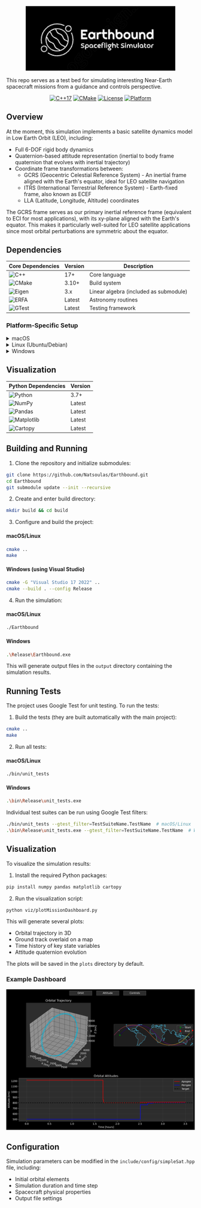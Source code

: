 <div align="center">
  <img src="docs/images/earthbound_logo.png" alt="Earthbound Logo" width="400"/>
</div>

This repo serves as a test bed for simulating interesting Near-Earth spacecraft missions from a guidance and controls perspective.

<div align="center">

[![C++17](https://img.shields.io/badge/C++-17-blue.svg?style=flat&logo=c%2B%2B)](https://en.cppreference.com/w/cpp/17)
[![CMake](https://img.shields.io/badge/CMake-3.10+-green.svg?style=flat&logo=cmake)](https://cmake.org/)
[![License](https://img.shields.io/badge/license-MIT-blue.svg)](LICENSE)
[![Platform](https://img.shields.io/badge/platform-Windows%20%7C%20macOS%20%7C%20Linux-lightgrey.svg)](https://github.com/Natsoulas/Earthbound)

</div>

## Overview
At the moment, this simulation implements a basic satellite dynamics model in Low Earth Orbit (LEO), including:

- Full 6-DOF rigid body dynamics
- Quaternion-based attitude representation (inertial to body frame quaternion that evolves with inertial trajectory)
- Coordinate frame transformations between:
  - GCRS (Geocentric Celestial Reference System) - An inertial frame aligned with the Earth's equator, ideal for LEO satellite navigation
  - ITRS (International Terrestrial Reference System) - Earth-fixed frame, also known as ECEF
  - LLA (Latitude, Longitude, Altitude) coordinates

The GCRS frame serves as our primary inertial reference frame (equivalent to ECI for most applications), with its xy-plane aligned with the Earth's equator. This makes it particularly well-suited for LEO satellite applications since most orbital perturbations are symmetric about the equator.

## Dependencies

<div align="center">

| Core Dependencies | Version | Description |
|------------------|---------|-------------|
| ![C++](https://img.shields.io/badge/C++-17+-00599C?style=flat&logo=c%2B%2B) | 17+ | Core language |
| ![CMake](https://img.shields.io/badge/CMake-3.10+-064F8C?style=flat&logo=cmake) | 3.10+ | Build system |
| ![Eigen](https://img.shields.io/badge/Eigen-3-0056B3?style=flat) | 3.x | Linear algebra (included as submodule) |
| ![ERFA](https://img.shields.io/badge/ERFA-latest-orange?style=flat) | Latest | Astronomy routines |
| ![GTest](https://img.shields.io/badge/GoogleTest-latest-success?style=flat) | Latest | Testing framework |

</div>

### Platform-Specific Setup
<details>
<summary>macOS</summary>

```bash
brew install cmake googletest
```
</details>

<details>
<summary>Linux (Ubuntu/Debian)</summary>

```bash
sudo apt-get install cmake libgtest-dev
```
</details>

<details>
<summary>Windows</summary>

1. Install [CMake](https://cmake.org/download/)
2. Install [Google Test](https://github.com/google/googletest/releases)
3. Install Visual Studio with C++ development tools
</details>

## Visualization

<div align="center">

| Python Dependencies | Version |
|--------------------|---------|
| ![Python](https://img.shields.io/badge/Python-3.7+-3776AB?style=flat&logo=python) | 3.7+ |
| ![NumPy](https://img.shields.io/badge/NumPy-latest-013243?style=flat&logo=numpy) | Latest |
| ![Pandas](https://img.shields.io/badge/Pandas-latest-150458?style=flat&logo=pandas) | Latest |
| ![Matplotlib](https://img.shields.io/badge/Matplotlib-latest-11557c?style=flat) | Latest |
| ![Cartopy](https://img.shields.io/badge/Cartopy-latest-orange?style=flat) | Latest |

</div>

## Building and Running

1. Clone the repository and initialize submodules:

```bash
git clone https://github.com/Natsoulas/Earthbound.git
cd Earthbound
git submodule update --init --recursive
```

2. Create and enter build directory:

```bash
mkdir build && cd build
```

3. Configure and build the project:

#### macOS/Linux
```bash
cmake ..
make
```

#### Windows (using Visual Studio)
```bash
cmake -G "Visual Studio 17 2022" ..
cmake --build . --config Release
```

4. Run the simulation:

#### macOS/Linux
```bash
./Earthbound
```

#### Windows
```bash
.\Release\Earthbound.exe
```

This will generate output files in the `output` directory containing the simulation results.

## Running Tests

The project uses Google Test for unit testing. To run the tests:

1. Build the tests (they are built automatically with the main project):

```bash
cmake ..
make
```

2. Run all tests:

#### macOS/Linux
```bash
./bin/unit_tests
```

#### Windows
```bash
.\bin\Release\unit_tests.exe
```

Individual test suites can be run using Google Test filters:

```bash
./bin/unit_tests --gtest_filter=TestSuiteName.TestName  # macOS/Linux
.\bin\Release\unit_tests.exe --gtest_filter=TestSuiteName.TestName  # Windows
```

## Visualization

To visualize the simulation results:

1. Install the required Python packages:

```bash
pip install numpy pandas matplotlib cartopy
```

2. Run the visualization script:

```bash
python viz/plotMissionDashboard.py
```

This will generate several plots:
- Orbital trajectory in 3D
- Ground track overlaid on a map
- Time history of key state variables
- Attitude quaternion evolution

The plots will be saved in the `plots` directory by default.

### Example Dashboard
![Mission Dashboard](docs/images/mission_dashboard.png)

## Configuration

Simulation parameters can be modified in the `include/config/simpleSat.hpp` file, including:
- Initial orbital elements
- Simulation duration and time step
- Spacecraft physical properties
- Output file settings
